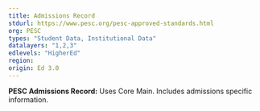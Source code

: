 ```yaml
---
title: Admissions Record
stdurl: https://www.pesc.org/pesc-approved-standards.html
org: PESC
types: "Student Data, Institutional Data"
datalayers: "1,2,3"
edlevels: "HigherEd"
region:
origin: Ed 3.0
---
```

**PESC Admissions Record:** Uses Core Main. Includes admissions specific information.
